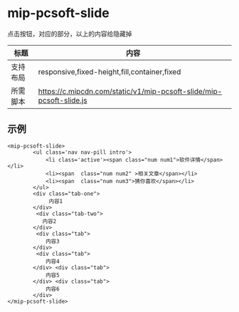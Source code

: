 # mip-pcsoft-slide

点击按钮，对应的部分，以上的内容给隐藏掉

标题 | 内容 
----|------
支持布局 |responsive,fixed-height,fill,container,fixed
所需脚本 | https://c.mipcdn.com/static/v1/mip-pcsoft-slide/mip-pcsoft-slide.js
## 示例

```
<mip-pcsoft-slide>
		<ul class='nav nav-pill intro'>
			<li class='active'><span class="num num1">软件详情</span></li>
			<li><span  class="num num2" >相关文章</span></li>
			<li><span  class="num num3">猜你喜欢</span></li>
		</ul>
        <div class="tab-one">
             内容1
        </div>
		 <div class="tab-two">
           内容2
        </div>
		 <div class="tab">
            内容3
        </div>
         <div class="tab">
            内容4
        </div> <div class="tab">
            内容5
        </div> <div class="tab">
            内容6
        </div>		
</mip-pcsoft-slide>
```
